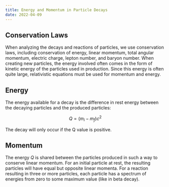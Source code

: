 ```yaml
---
title: Energy and Momentum in Particle Decays
date: 2022-04-09
---
```


## Conservation Laws

When analyzing the decays and reactions of particles, we use conservation laws, including conservation of energy, linear momentum, total angular momentum, electric charge, lepton number, and baryon number. When creating new particles, the energy involved often comes in the form of kinetic energy of the particles used in production. Since this energy is often quite large, relativistic equations must be used for momentum and energy.

## Energy

The energy available for a decay is the difference in rest energy between the decaying particles and the produced particles:

$$Q=\left(m_i-m_f\right)c^2$$

The decay will only occur if the Q value is positive.

## Momentum

The energy $Q$ is shared between the particles produced in such a way to conserve linear momentum. For an initial particle at rest, the resulting particles will have equal but opposite linear momenta. For a reaction resulting in three or more particles, each particle has a spectrum of energies from zero to some maximum value (like in beta decay).